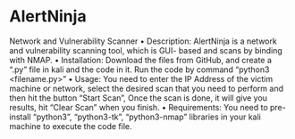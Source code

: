 # AlertNinja
Network and Vulnerability Scanner
•	Description: AlertNinja is a network and vulnerability scanning tool, which is GUI- based and scans by binding with NMAP.
•	Installation: Download the files from GitHub, and create a “.py” file in kali and the code in it. Run the code by command “python3 <filename.py>” 
•	Usage: You need to enter the IP Address of the victim machine or network, select the desired scan that you need to perform and then hit the button “Start Scan”, Once the scan is done, it will give you results, hit “Clear Scan” when you finish.
•	Requirements: You need to pre-install “python3”, “python3-tk”, “python3-nmap” libraries in your kali machine to execute the code file.
